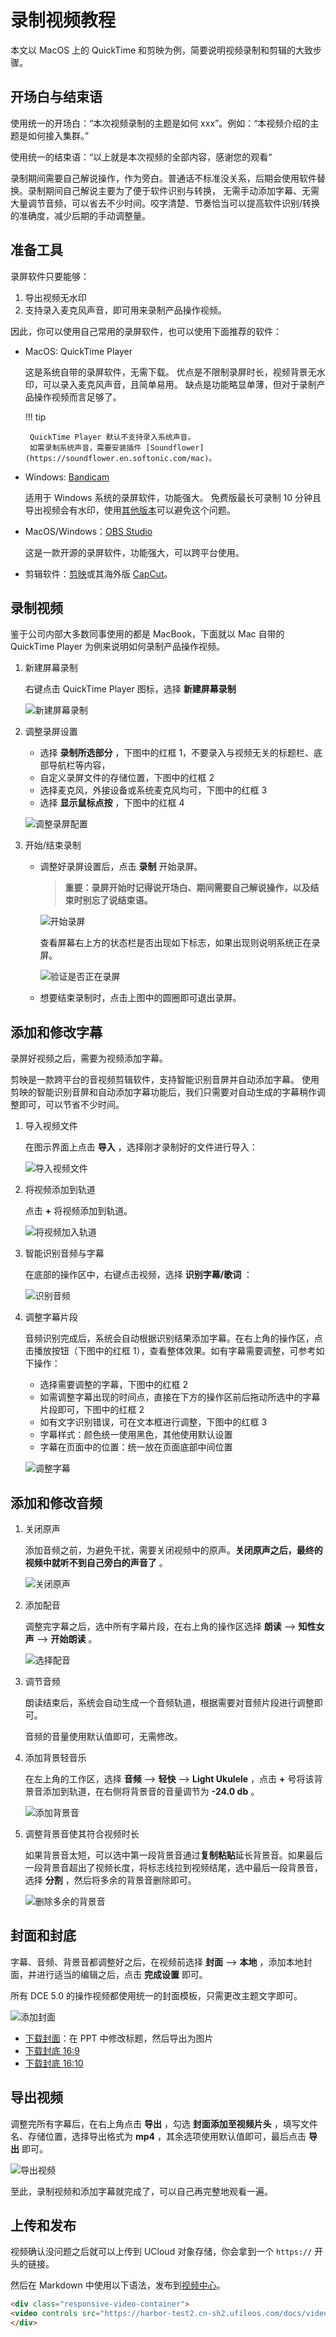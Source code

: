 # 录制视频教程

本文以 MacOS 上的 QuickTime 和剪映为例，简要说明视频录制和剪辑的大致步骤。

## 开场白与结束语

使用统一的开场白：“本次视频录制的主题是如何 xxx”。例如：“本视频介绍的主题是如何接入集群。”

使用统一的结束语：“以上就是本次视频的全部内容，感谢您的观看“

录制期间需要自己解说操作，作为旁白。普通话不标准没关系，后期会使用软件替换。录制期间自己解说主要为了便于软件识别与转换，
无需手动添加字幕、无需大量调节音频，可以省去不少时间。咬字清楚、节奏恰当可以提高软件识别/转换的准确度，减少后期的手动调整量。

## 准备工具

录屏软件只要能够：

1. 导出视频无水印
2. 支持录入麦克风声音，即可用来录制产品操作视频。

因此，你可以使用自己常用的录屏软件，也可以使用下面推荐的软件：

- MacOS: QuickTime Player
  
    这是系统自带的录屏软件，无需下载。
    优点是不限制录屏时长，视频背景无水印，可以录入麦克风声音，且简单易用。
    缺点是功能略显单薄，但对于录制产品操作视频而言足够了。

    !!! tip

       QuickTime Player 默认不支持录入系统声音。
       如需录制系统声音，需要安装插件 [Soundflower](https://soundflower.en.softonic.com/mac)。

- Windows: [Bandicam](https://www.bandicam.cn/)
  
    适用于 Windows 系统的录屏软件，功能强大。
    免费版最长可录制 10 分钟且导出视频会有水印，使用[其他版本](https://pan.baidu.com/s/1454QrpmxV2tyd4lM2sR_dQ)可以避免这个问题。

- MacOS/Windows：[OBS Studio](https://obsproject.com/)

    这是一款开源的录屏软件，功能强大，可以跨平台使用。

- 剪辑软件：[剪映](https://www.capcut.cn/)或其海外版 [CapCut](https://www.capcut.com/zh-tw/)。

## 录制视频

鉴于公司内部大多数同事使用的都是 MacBook，下面就以 Mac 自带的 QuickTime Player 为例来说明如何录制产品操作视频。

1. 新建屏幕录制
   
    右键点击 QuickTime Player 图标，选择 **新建屏幕录制**

    ![新建屏幕录制](images/create-1.png)

2. 调整录屏设置

    - 选择 **录制所选部分** ，下图中的红框 1，不要录入与视频无关的标题栏、底部导航栏等内容，
    - 自定义录屏文件的存储位置，下图中的红框 2
    - 选择麦克风，外接设备或系统麦克风均可，下图中的红框 3
    - 选择 **显示鼠标点按** ，下图中的红框 4

    ![调整录屏配置](images/create-2.png)

3. 开始/结束录制

    - 调整好录屏设置后，点击 **录制** 开始录屏。
  
        > **重要：录屏开始时记得说开场白、期间需要自己解说操作，以及结束时别忘了说结束语。**

        ![开始录屏](images/create-3a.png)
     
        查看屏幕右上方的状态栏是否出现如下标志，如果出现则说明系统正在录屏。
     
        ![验证是否正在录屏](images/create-3b.png)

    - 想要结束录制时，点击上图中的圆圈即可退出录屏。

## 添加和修改字幕

录屏好视频之后，需要为视频添加字幕。

剪映是一款跨平台的音视频剪辑软件，支持智能识别音屏并自动添加字幕。
使用剪映的智能识别音屏和自动添加字幕功能后，我们只需要对自动生成的字幕稍作调整即可，可以节省不少时间。

1. 导入视频文件

    在图示界面上点击 **导入** ，选择刚才录制好的文件进行导入：
    
    ![导入视频文件](images/lyric-1.png)

2. 将视频添加到轨道
    
    点击 **+** 将视频添加到轨道。
    
    ![将视频加入轨道](images/lyric-2.png)

3. 智能识别音频与字幕
   
    在底部的操作区中，右键点击视频，选择 **识别字幕/歌词** ：

    ![识别音频](images/lyric-3.png)

4. 调整字幕片段

    音频识别完成后，系统会自动根据识别结果添加字幕。在右上角的操作区，点击播放按钮（下图中的红框 1），查看整体效果。如有字幕需要调整，可参考如下操作：
    
    - 选择需要调整的字幕，下图中的红框 2
    - 如需调整字幕出现的时间点，直接在下方的操作区前后拖动所选中的字幕片段即可，下图中的红框 2
    - 如有文字识别错误，可在文本框进行调整，下图中的红框 3
    - 字幕样式：颜色统一使用黑色，其他使用默认设置
    - 字幕在页面中的位置：统一放在页面底部中间位置

    ![调整字幕](images/lyric-4.png)

## 添加和修改音频

1. 关闭原声
   
    添加音频之前，为避免干扰，需要关闭视频中的原声。**关闭原声之后，最终的视频中就听不到自己旁白的声音了** 。

    ![关闭原声](images/voice-mute.png)

2. 添加配音
   
    调整完字幕之后，选中所有字幕片段，在右上角的操作区选择 **朗读** --> **知性女声** --> **开始朗读** 。

    ![选择配音](images/voice-1.png)

3. 调节音频
   
    朗读结束后，系统会自动生成一个音频轨道，根据需要对音频片段进行调整即可。

    音频的音量使用默认值即可，无需修改。

4. 添加背景轻音乐
   
    在左上角的工作区，选择 **音频** --> **轻快** --> **Light Ukulele** ，点击 **+** 号将该背景音添加到轨道，在右侧将背景音的音量调节为 **-24.0 db** 。

    ![添加背景音](images/voice-accompany.png)

5. 调整背景音使其符合视频时长

    如果背景音太短，可以选中第一段背景音通过**复制粘贴**延长背景音。如果最后一段背景音超出了视频长度，将标志线拉到视频结尾，选中最后一段背景音，选择 **分割** ，然后将多余的背景音删除即可。

    ![删除多余的背景音](images/voice-delete.png)

## 封面和封底

字幕、音频、背景音都调整好之后，在视频前选择 **封面** --> **本地** ，添加本地封面，并进行适当的编辑之后，点击 **完成设置** 即可。

所有 DCE 5.0 的操作视频都使用统一的封面模板，只需更改主题文字即可。

![添加封面](images/video-cover.png)

- [下载封面](./images/video-cover-template.pptx)：在 PPT 中修改标题，然后导出为图片
- [下载封底 16:9](./images/end-cover16:9.png)
- [下载封底 16:10](./images/end-cover16:10.png)

## 导出视频

调整完所有字幕后，在右上角点击 **导出** ，勾选 **封面添加至视频片头** ，填写文件名、存储位置，选择导出格式为 **mp4** ，其余选项使用默认值即可，最后点击 **导出** 即可。

![导出视频](images/video-export.png)

至此，录制视频和添加字幕就完成了，可以自己再完整地观看一遍。

## 上传和发布

视频确认没问题之后就可以上传到 UCloud 对象存储，你会拿到一个 `https://` 开头的链接。

然后在 Markdown 中使用以下语法，发布到[视频中心](../../../videos/index.md)。

```html
<div class="responsive-video-container">
<video controls src="https://harbor-test2.cn-sh2.ufileos.com/docs/videos/create-pipeline.mp4" preload="metadata" poster="images/amamba-pipeline.png"></video>
</div>
```
